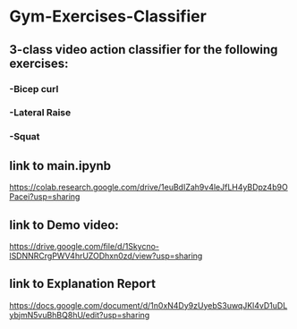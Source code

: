 # Gym-Exercises-Classifier

## 3-class video action classifier for the following exercises: 

### -Bicep curl

### -Lateral Raise

### -Squat

## link to main.ipynb

https://colab.research.google.com/drive/1euBdIZah9v4leJfLH4yBDpz4b9OPacei?usp=sharing

## link to Demo video:

https://drive.google.com/file/d/1Skycno-lSDNNRCrgPWV4hrUZODhxn0zd/view?usp=sharing

## link to Explanation Report 

https://docs.google.com/document/d/1n0xN4Dy9zUyebS3uwqJKl4vD1uDLybjmN5vuBhBQ8hU/edit?usp=sharing
